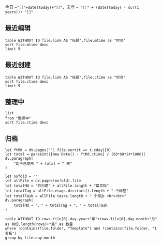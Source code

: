 今日 `="[["+date(today)+"]]"`，去年 `= "[[" + (date(today) - dur(1 years))+ "]]"`
## 最近编辑
```dataview
table WITHOUT ID file.link AS "标题",file.mtime as "时间"
sort file.mtime desc
limit 5
```

## 最近创建
```dataview
table WITHOUT ID file.link AS "标题",file.ctime as "时间"
sort file.ctime desc
limit 5
```

## 整理中

```dataview
list
from "整理中"
sort file.ctime desc
```


## 归档
```dataviewjs
let ftMd = dv.pages("").file.sort(t => t.cday)[0]
let total = parseInt([new Date() - ftMd.ctime] / (60*60*24*1000))
dv.paragraph(
	"距今已使用 " + total + " 天"
)
```

```dataviewjs
let nofold = ''
let allFile = dv.pages(nofold).file
let totalMd = "共创建" + allFile.length + "篇文档"
let totalTag = allFile.etags.distinct().length + " 个标签"
let totalTask = allFile.tasks.length + " 个待办 <br><br>"
dv.paragraph(
	totalMd + "、" + totalTag + "、" + totalTask
)
```


```dataview
table WITHOUT ID rows.file[0].day.year+"年"+rows.file[0].day.month+"月" as 月份,length(rows)+"篇" as 数量
where !contains(file.folder, "Template") and !contains(file.folder, "1 看板")
group by file.day.month
```
